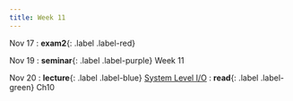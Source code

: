 ```yaml
---
title: Week 11
---
```


Nov 17
: **exam2**{: .label .label-red}

Nov 19
: **seminar**{: .label .label-purple} Week 11

Nov 20
: **lecture**{: .label .label-blue} [System Level I/O](/ICS-Fall25/assets/lec/18-SysIO.pdf)
  : **read**{: .label .label-green} Ch10